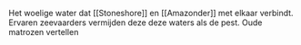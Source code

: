 Het woelige water dat [[Stoneshore]] en [[Amazonder]] met elkaar verbindt. Ervaren zeevaarders vermijden deze deze waters als de pest. Oude matrozen vertellen 